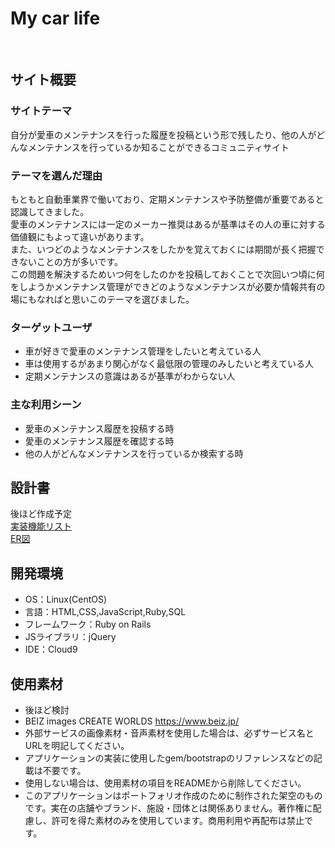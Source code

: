 # My car life
​
## サイト概要
### サイトテーマ
自分が愛車のメンテナンスを行った履歴を投稿という形で残したり、他の人がどんなメンテナンスを行っているか知ることができるコミュニティサイト
​
### テーマを選んだ理由
もともと自動車業界で働いており、定期メンテナンスや予防整備が重要であると認識してきました。<br>
愛車のメンテナンスには一定のメーカー推奨はあるが基準はその人の車に対する価値観にもよって違いがあります。<br>
また、いつどのようなメンテナンスをしたかを覚えておくには期間が長く把握できないことの方が多いです。<br>
この問題を解決するためいつ何をしたのかを投稿しておくことで次回いつ頃に何をしようかメンテナンス管理ができどのようなメンテナンスが必要か情報共有の場にもなればと思いこのテーマを選びました。
​
### ターゲットユーザ
- 車が好きで愛車のメンテナンス管理をしたいと考えている人
- 車は使用するがあまり関心がなく最低限の管理のみしたいと考えている人
- 定期メンテナンスの意識はあるが基準がわからない人
​
### 主な利用シーン
- 愛車のメンテナンス履歴を投稿する時
- 愛車のメンテナンス履歴を確認する時
- 他の人がどんなメンテナンスを行っているか検索する時
​
## 設計書
後ほど作成予定<br>
[実装機能リスト](https://docs.google.com/spreadsheets/d/1FHeK0-9wnl81rhhS32VWPM6Vr1RX00qmzDoQNSH0STU/edit?usp=sharing)<br>
[ER図](https://drive.google.com/file/d/1GDxDdQQAa71xxGwXjV4QfT-caq15mwz3/view?usp=sharing)
​
## 開発環境
- OS：Linux(CentOS)
- 言語：HTML,CSS,JavaScript,Ruby,SQL
- フレームワーク：Ruby on Rails
- JSライブラリ：jQuery
- IDE：Cloud9
​
## 使用素材
- 後ほど検討
- BEIZ images CREATE WORLDS https://www.beiz.jp/
- 外部サービスの画像素材・音声素材を使用した場合は、必ずサービス名とURLを明記してください。
- アプリケーションの実装に使用したgem/bootstrapのリファレンスなどの記載は不要です。
- 使用しない場合は、使用素材の項目をREADMEから削除してください。
- このアプリケーションはポートフォリオ作成のために制作された架空のものです。実在の店舗やブランド、施設・団体とは関係ありません。著作権に配慮し、許可を得た素材のみを使用しています。商用利用や再配布は禁止です。